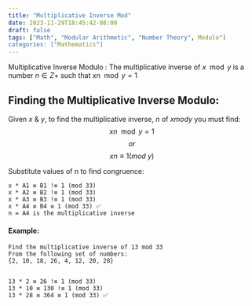 ```yaml
---
title: "Multiplicative Inverse Mod"
date: 2023-11-29T18:45:42-08:00
draft: false
tags: ["Math", "Modular Arithmetic", "Number Theory", Modulo"]
categories: ["Mathematics"]
---
```


Multiplicative Inverse Modulo
: The multiplicative inverse of $x \mod y$ is a number $n ∈ Z+$ such that $xn\mod y=1$

## Finding the Multiplicative Inverse Modulo:

Given $x$ & $y$, to find the multiplicative inverse, $n$ of $x mod y$ you must find:
$$xn \mod y = 1$$
$$or$$
$$xn ≡ 1 (mod\ y)$$

Substitute values of n to find congruence:

```
x * A1 ≡ B1 !≡ 1 (mod 33)
x * A2 ≡ B2 !≡ 1 (mod 33)
x * A3 ≡ B3 !≡ 1 (mod 33)
x * A4 ≡ B4 ≡ 1 (mod 33) ✅
n = A4 is the multiplicative inverse
```

#### Example:

```
Find the multiplicative inverse of 13 mod 33
From the following set of numbers:
{2, 10, 18, 26, 4, 12, 20, 28}


13 * 2 ≡ 26 !≡ 1 (mod 33)
13 * 10 ≡ 130 !≡ 1 (mod 33)
13 * 28 ≡ 364 ≡ 1 (mod 33) ✅
```

